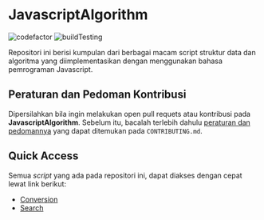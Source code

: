 # JavascriptAlgorithm
![codefactor](https://img.shields.io/codefactor/grade/github/bellshade/JavascriptAlgorithm/main?label=code%20factor%20quality&style=for-the-badge)
![buildTesting](https://img.shields.io/github/workflow/status/bellshade/JavascriptAlgorithm/Node%20CI?style=for-the-badge)

Repositori ini berisi kumpulan dari berbagai macam script struktur data dan algoritma yang diimplementasikan dengan menggunakan bahasa pemrograman Javascript.

## Peraturan dan Pedoman Kontribusi
Dipersilahkan bila ingin melakukan open pull requets atau kontribusi pada **JavascriptAlgorithm**. Sebelum itu, bacalah terlebih dahulu [peraturan dan pedomannya](CONTRIBUTING.md) yang dapat ditemukan pada ``CONTRIBUTING.md``.

## Quick Access
Semua *script* yang ada pada repositori ini, dapat diakses dengan cepat lewat link berikut:
- [Conversion](https://github.com/bellshade/JavascriptAlgorithm/tree/main/conversion)
- [Search](https://github.com/bellshade/JavascriptAlgorithm/tree/main/search)
